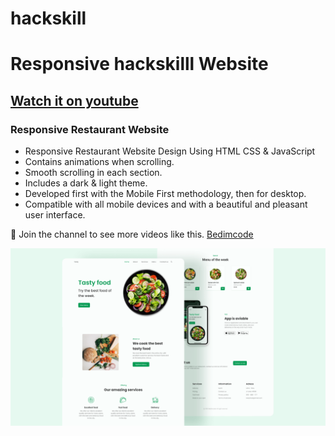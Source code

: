 # hackskill
# Responsive hackskilll Website
## [Watch it on youtube](https://www.youtube.com/@HackSkilll)
### Responsive Restaurant Website

- Responsive Restaurant Website Design Using HTML CSS & JavaScript
- Contains animations when scrolling.
- Smooth scrolling in each section.
- Includes a dark & light theme.
- Developed first with the Mobile First methodology, then for desktop.
- Compatible with all mobile devices and with a beautiful and pleasant user interface.

💙 Join the channel to see more videos like this. [Bedimcode](https://www.youtube.com/@HackSkilll)

![preview img](/preview.png)
